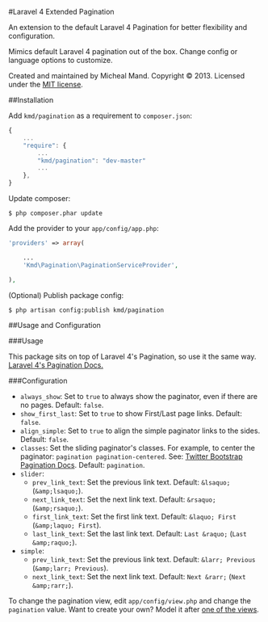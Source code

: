 #Laravel 4 Extended Pagination

An extension to the default Laravel 4 Pagination for better flexibility and configuration.

Mimics default Laravel 4 pagination out of the box. Change config or language options to customize.

Created and maintained by Micheal Mand. Copyright &copy; 2013. Licensed under the [MIT license](LICENSE.md).

##Installation

Add `kmd/pagination` as a requirement to `composer.json`:

```javascript
{
    ...
    "require": {
        ...
        "kmd/pagination": "dev-master"
        ...
    },
}
```

Update composer:

```
$ php composer.phar update
```

Add the provider to your `app/config/app.php`:

```php
'providers' => array(

    ...
    'Kmd\Pagination\PaginationServiceProvider',

),
```

(Optional) Publish package config:

```
$ php artisan config:publish kmd/pagination
```

##Usage and Configuration

###Usage

This package sits on top of Laravel 4's Pagination, so use it the same way. [Laravel 4's Pagination Docs.](http://laravel.com/docs/pagination#usage)

###Configuration

 * `always_show`: Set to `true` to always show the paginator, even if there are no pages. Default: `false`.
 * `show_first_last`: Set to `true` to show First/Last page links. Default: `false`.
 * `align_simple`: Set to `true` to align the simple paginator links to the sides. Default: `false`.
 * `classes`: Set the sliding paginator's classes. For example, to center the paginator: `pagination pagination-centered`. See: [Twitter Bootstrap Pagination Docs](http://twitter.github.io/bootstrap/components.html#pagination). Default: `pagination`.
 * `slider`:
   * `prev_link_text`: Set the previous link text. Default: `&lsaquo;` (`&amp;lsaquo;`).
   * `next_link_text`: Set the next link text. Default: `&rsaquo;` (`&amp;rsaquo;`).
   * `first_link_text`: Set the first link text. Default: `&laquo; First` (`&amp;laquo; First`).
   * `last_link_text`: Set the last link text. Default: `Last &raquo;` (`Last &amp;raquo;`).
 * `simple`:
   * `prev_link_text`: Set the previous link text. Default: `&larr; Previous` (`&amp;larr; Previous`).
   * `next_link_text`: Set the next link text. Default: `Next &rarr;` (`Next &amp;rarr;`).

To change the pagination view, edit `app/config/view.php` and change the `pagination` value. Want to create your own? Model it after [one of the views](src/views).